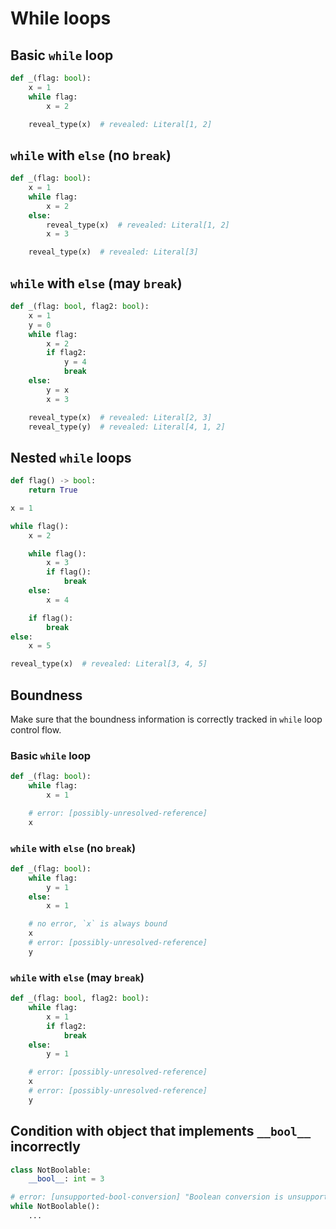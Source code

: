 # While loops

## Basic `while` loop

```py
def _(flag: bool):
    x = 1
    while flag:
        x = 2

    reveal_type(x)  # revealed: Literal[1, 2]
```

## `while` with `else` (no `break`)

```py
def _(flag: bool):
    x = 1
    while flag:
        x = 2
    else:
        reveal_type(x)  # revealed: Literal[1, 2]
        x = 3

    reveal_type(x)  # revealed: Literal[3]
```

## `while` with `else` (may `break`)

```py
def _(flag: bool, flag2: bool):
    x = 1
    y = 0
    while flag:
        x = 2
        if flag2:
            y = 4
            break
    else:
        y = x
        x = 3

    reveal_type(x)  # revealed: Literal[2, 3]
    reveal_type(y)  # revealed: Literal[4, 1, 2]
```

## Nested `while` loops

```py
def flag() -> bool:
    return True

x = 1

while flag():
    x = 2

    while flag():
        x = 3
        if flag():
            break
    else:
        x = 4

    if flag():
        break
else:
    x = 5

reveal_type(x)  # revealed: Literal[3, 4, 5]
```

## Boundness

Make sure that the boundness information is correctly tracked in `while` loop control flow.

### Basic `while` loop

```py
def _(flag: bool):
    while flag:
        x = 1

    # error: [possibly-unresolved-reference]
    x
```

### `while` with `else` (no `break`)

```py
def _(flag: bool):
    while flag:
        y = 1
    else:
        x = 1

    # no error, `x` is always bound
    x
    # error: [possibly-unresolved-reference]
    y
```

### `while` with `else` (may `break`)

```py
def _(flag: bool, flag2: bool):
    while flag:
        x = 1
        if flag2:
            break
    else:
        y = 1

    # error: [possibly-unresolved-reference]
    x
    # error: [possibly-unresolved-reference]
    y
```

## Condition with object that implements `__bool__` incorrectly

```py
class NotBoolable:
    __bool__: int = 3

# error: [unsupported-bool-conversion] "Boolean conversion is unsupported for type `NotBoolable`; its `__bool__` method isn't callable"
while NotBoolable():
    ...
```
